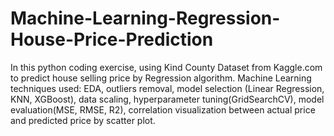 # Machine-Learning-Regression-House-Price-Prediction
In this python coding exercise, using Kind County Dataset from Kaggle.com to predict house selling price by Regression algorithm.
Machine Learning techniques used: EDA, outliers removal, model selection (Linear Regression, KNN, XGBoost), data scaling, hyperparameter tuning(GridSearchCV), model evaluation(MSE, RMSE, R2), correlation visualization between actual price and predicted price by scatter plot.
